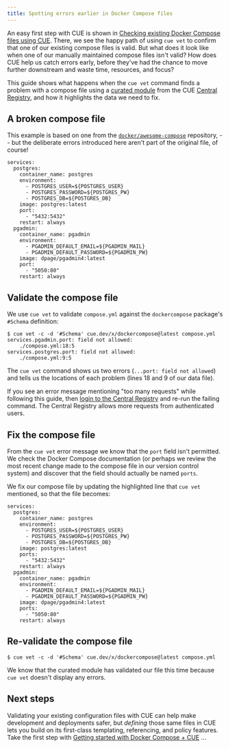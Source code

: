 ```yaml
---
title: Spotting errors earlier in Docker Compose files
---
```


An easy first step with CUE is shown in
[Checking existing Docker Compose files using CUE](../checking-existing-docker-compose-files/index.md).
There, we see the happy path of using `cue vet` to confirm that one of our
existing compose files is valid.
But what does it look like when one of our manually maintained compose files
isn't valid?
How does CUE help us catch errors early, before they've had the chance to move
further downstream and waste time, resources, and focus?

This guide shows what happens when the `cue vet` command finds a problem with a
compose file using a
[curated module](/getting-started/docker-compose/) from the
CUE [Central Registry](https://registry.cue.works),
and how it highlights the data we need to fix.

<!--more-->

## A broken compose file

This example is based on one from the
[`docker/awesome-compose`](https://github.com/docker/awesome-compose/tree/18f59bdb09ecf520dd5758fbf90dec314baec545/postgresql-pgadmin)
repository, -- but the deliberate errors introduced here aren't part of the
original file, of course!

``` { .yml title="compose.yml" }
services:
  postgres:
    container_name: postgres
    environment:
      - POSTGRES_USER=${POSTGRES_USER}
      - POSTGRES_PASSWORD=${POSTGRES_PW}
      - POSTGRES_DB=${POSTGRES_DB}
    image: postgres:latest
    port:
      - "5432:5432"
    restart: always
  pgadmin:
    container_name: pgadmin
    environment:
      - PGADMIN_DEFAULT_EMAIL=${PGADMIN_MAIL}
      - PGADMIN_DEFAULT_PASSWORD=${PGADMIN_PW}
    image: dpage/pgadmin4:latest
    port:
      - "5050:80"
    restart: always
```

## Validate the compose file

We use `cue vet` to validate `compose.yml` against the `dockercompose` package's `#Schema` definition:

``` { .shell-session title="TERMINAL" data-copy="cue vet -c -d &#39;#Schema&#39; cue.dev/x/dockercompose@latest compose.yml" }
$ cue vet -c -d '#Schema' cue.dev/x/dockercompose@latest compose.yml
services.pgadmin.port: field not allowed:
    ./compose.yml:18:5
services.postgres.port: field not allowed:
    ./compose.yml:9:5
```

The `cue vet` command shows us two errors (`...port: field not allowed`) and tells
us the locations of each problem (lines 18 and 9 of our data file).

If you see an error message mentioning "too many requests" while following this
guide, then
[login to the Central Registry](../login-central-registry.md)
and re-run the failing command.
The Central Registry allows more requests from authenticated users.

## Fix the compose file

From the `cue vet` error message we know that the `port` field isn't permitted.
We check the Docker Compose documentation (or perhaps we review the most recent
change made to the compose file in our version control system) and discover
that the field should actually be named `ports`.

We fix our compose file by updating the highlighted line that `cue vet`
mentioned, so that the file becomes:

``` { .yml title="compose.yml" hl_lines=[11,20] }
services:
  postgres:
    container_name: postgres
    environment:
      - POSTGRES_USER=${POSTGRES_USER}
      - POSTGRES_PASSWORD=${POSTGRES_PW}
      - POSTGRES_DB=${POSTGRES_DB}
    image: postgres:latest
    ports:
      - "5432:5432"
    restart: always
  pgadmin:
    container_name: pgadmin
    environment:
      - PGADMIN_DEFAULT_EMAIL=${PGADMIN_MAIL}
      - PGADMIN_DEFAULT_PASSWORD=${PGADMIN_PW}
    image: dpage/pgadmin4:latest
    ports:
      - "5050:80"
    restart: always
```

## Re-validate the compose file

``` { .shell-session title="TERMINAL" data-copy="cue vet -c -d &#39;#Schema&#39; cue.dev/x/dockercompose@latest compose.yml" }
$ cue vet -c -d '#Schema' cue.dev/x/dockercompose@latest compose.yml
```

We know that the curated module has validated our file this time because `cue
vet` doesn't display any errors.

## Next steps

Validating your existing configuration files with CUE can help make development
and deployments safer, but *defining* those same files in CUE lets you build on
its first-class templating, referencing, and policy features. Take the first
step with
[Getting started with Docker Compose + CUE](../getting-started-with-docker-compose-cue/index.md)
...
